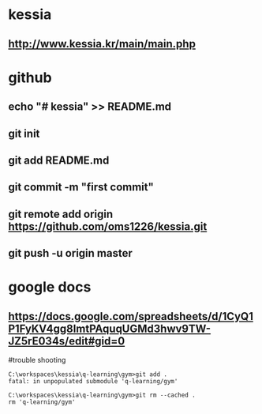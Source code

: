 # kessia
## http://www.kessia.kr/main/main.php
# github
## echo "# kessia" >> README.md
## git init
## git add README.md
## git commit -m "first commit"
## git remote add origin https://github.com/oms1226/kessia.git
## git push -u origin master
# google docs
## https://docs.google.com/spreadsheets/d/1CyQ1P1FyKV4gg8ImtPAquqUGMd3hwv9TW-JZ5rE034s/edit#gid=0

#trouble shooting
```
C:\workspaces\kessia\q-learning\gym>git add .
fatal: in unpopulated submodule 'q-learning/gym'

C:\workspaces\kessia\q-learning\gym>git rm --cached .
rm 'q-learning/gym'
```